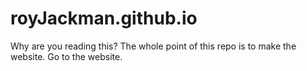 # royJackman.github.io

Why are you reading this? The whole point of this repo is to make the website. Go to the website.